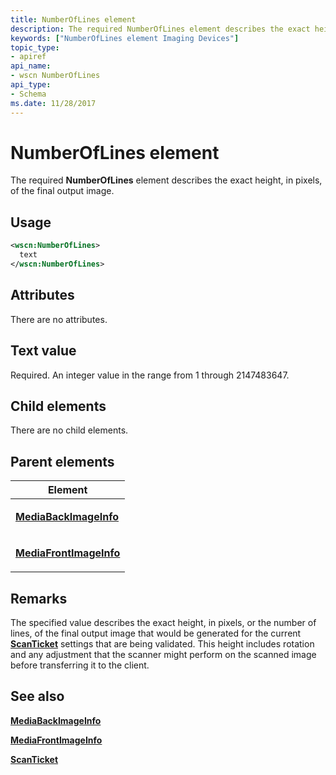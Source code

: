 ```yaml
---
title: NumberOfLines element
description: The required NumberOfLines element describes the exact height, in pixels, of the final output image.
keywords: ["NumberOfLines element Imaging Devices"]
topic_type:
- apiref
api_name:
- wscn NumberOfLines
api_type:
- Schema
ms.date: 11/28/2017
---
```


# NumberOfLines element


The required **NumberOfLines** element describes the exact height, in pixels, of the final output image.

## Usage

```xml
<wscn:NumberOfLines>
  text
</wscn:NumberOfLines>
```

## Attributes

There are no attributes.

## Text value

Required. An integer value in the range from 1 through 2147483647.

## Child elements


There are no child elements.

## Parent elements


<table>
<colgroup>
<col width="100%" />
</colgroup>
<thead>
<tr class="header">
<th>Element</th>
</tr>
</thead>
<tbody>
<tr class="odd">
<td><p><a href="mediabackimageinfo.md" data-raw-source="[&lt;strong&gt;MediaBackImageInfo&lt;/strong&gt;](mediabackimageinfo.md)"><strong>MediaBackImageInfo</strong></a></p></td>
</tr>
<tr class="even">
<td><p><a href="mediafrontimageinfo.md" data-raw-source="[&lt;strong&gt;MediaFrontImageInfo&lt;/strong&gt;](mediafrontimageinfo.md)"><strong>MediaFrontImageInfo</strong></a></p></td>
</tr>
</tbody>
</table>

## Remarks

The specified value describes the exact height, in pixels, or the number of lines, of the final output image that would be generated for the current [**ScanTicket**](scanticket.md) settings that are being validated. This height includes rotation and any adjustment that the scanner might perform on the scanned image before transferring it to the client.

## See also


[**MediaBackImageInfo**](mediabackimageinfo.md)

[**MediaFrontImageInfo**](mediafrontimageinfo.md)

[**ScanTicket**](scanticket.md)

 

 






